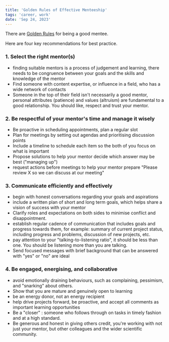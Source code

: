 ```yaml
---
title: 'Golden Rules of Effective Menteeship'
tags: 'career, work'
date: 'Sep 24, 2023'
---
```


There are [Golden Rules](https://www.bmj.com/content/354/bmj.i4147) for being a good mentee.

Here are four key recommendations for best practice.

### 1. Select the right mentor(s)

- finding suitable mentors is a process of judgement and learning, there needs to be congruence between your goals and the skills and knowledge of the mentor
- Find someone with content expertise, or influence in a field, who has a wide network of contacts
- Someone in the top of their field isn't necessarily a good mentor, personal attributes (patience) and values (altruism) are fundamental to a good relationship. You should like, respect and trust your mentor.

### 2. Be respectful of your mentor's time and manage it wisely

- Be proactive in scheduling appointments, plan a regular slot
- Plan for meetings by setting out agendas and prioritising discussion points
- Include a timeline to schedule each item so the both of you focus on what is important
- Propose solutions to help your mentor decide which answer may be best ("managing up")
- request actions before meetings to help your mentor prepare "Please review X so we can discuss at our meeting"

### 3. Communicate efficiently and effectively

- begin with honest conversations regarding your goals and aspirations
- include a written plan of short and long term goals, which helps share a vision of success with your mentor
- Clarify roles and expectations on both sides to minimise conflict and disappointment.
- establish regular cadence of communication that includes goals and progress towards them, for example: summary of current project status, including progress and problems, discussion of new projects, etc.
- pay attention to your "talking-to-listening ratio", it should be less than one. You should be listening more than you are talking.
- Send focused messages with brief background that can be answered with "yes" or "no" are ideal

### 4. Be engaged, energising, and collaborative

- avoid emotionally draining behaviours, such as complaining, pessimism, and "snarking" about others.
- Show that you are mature and genuinely open to learning
- be an energy donor, not an energy recipient
- help drive projects forward, be proactive, and accept all comments as important learning opportunities
- Be a "closer" : someone who follows through on tasks in timely fashion and at a high standard.
- Be generous and honest in giving others credit, you're working with not just your mentor, but other colleagues and the wider scientific community.
